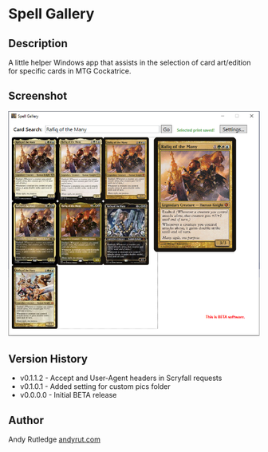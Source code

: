 # Spell Gallery

## Description
A little helper Windows app that assists in the selection of card art/edition for specific cards in MTG Cockatrice.

## Screenshot
![Spell Gallery screenshot](https://raw.githubusercontent.com/andyrut/spell-gallery/master/screenshot.png "Spell Gallery screenshot")

## Version History
* v0.1.1.2 - Accept and User-Agent headers in Scryfall requests
* v0.1.0.1 - Added setting for custom pics folder
* v0.0.0.0 - Initial BETA release

## Author
Andy Rutledge
[andyrut.com](https://www.andyrut.com)